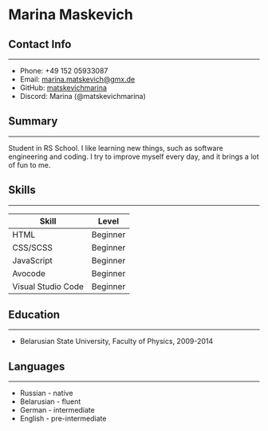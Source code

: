 # Marina Maskevich


## Contact Info 
---
* Phone: +49 152 05933087
* Email: [marina.matskevich@gmx.de](mailto:marina.matskevich@gmx.de)
* GitHub: [matskevichmarina](https://github.com/matskevichmarina)
* Discord: Marina (@matskevichmarina)

## Summary
---
Student in RS School. I like learning new things, such as software engineering and coding. I try to improve myself every day, and it brings a lot of fun to me.

## Skills
---
Skill | Level
--- | ---
HTML | Beginner
CSS/SCSS | Beginner
JavaScript | Beginner
Avocode | Beginner
Visual Studio Code | Beginner

## Education
---
* Belarusian State University, Faculty of Physics, 2009-2014

## Languages
---
* Russian - native
* Belarusian - fluent
* German - intermediate
* English - pre-intermediate